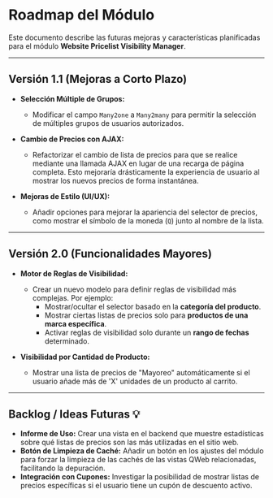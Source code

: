 # Roadmap del Módulo

Este documento describe las futuras mejoras y características planificadas para el módulo **Website Pricelist Visibility Manager**.

---

## Versión 1.1 (Mejoras a Corto Plazo)

* **Selección Múltiple de Grupos:**
    * Modificar el campo `Many2one` a `Many2many` para permitir la selección de múltiples grupos de usuarios autorizados.

* **Cambio de Precios con AJAX:**
    * Refactorizar el cambio de lista de precios para que se realice mediante una llamada AJAX en lugar de una recarga de página completa. Esto mejoraría drásticamente la experiencia de usuario al mostrar los nuevos precios de forma instantánea.

* **Mejoras de Estilo (UI/UX):**
    * Añadir opciones para mejorar la apariencia del selector de precios, como mostrar el símbolo de la moneda (`Q`) junto al nombre de la lista.

---

## Versión 2.0 (Funcionalidades Mayores)

* **Motor de Reglas de Visibilidad:**
    * Crear un nuevo modelo para definir reglas de visibilidad más complejas. Por ejemplo:
        * Mostrar/ocultar el selector basado en la **categoría del producto**.
        * Mostrar ciertas listas de precios solo para **productos de una marca específica**.
        * Activar reglas de visibilidad solo durante un **rango de fechas** determinado.

* **Visibilidad por Cantidad de Producto:**
    * Mostrar una lista de precios de "Mayoreo" automáticamente si el usuario añade más de 'X' unidades de un producto al carrito.

---

## Backlog / Ideas Futuras 💡

* **Informe de Uso:** Crear una vista en el backend que muestre estadísticas sobre qué listas de precios son las más utilizadas en el sitio web.
* **Botón de Limpieza de Caché:** Añadir un botón en los ajustes del módulo para forzar la limpieza de las cachés de las vistas QWeb relacionadas, facilitando la depuración.
* **Integración con Cupones:** Investigar la posibilidad de mostrar listas de precios específicas si el usuario tiene un cupón de descuento activo.